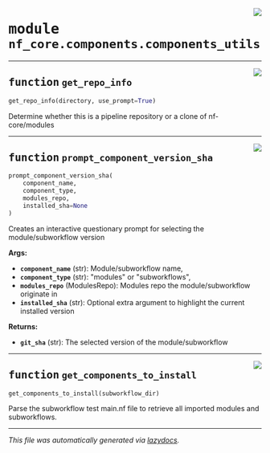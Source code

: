<!-- markdownlint-disable -->

<a href="../../nf_core/components/components_utils.py#L0"><img align="right" style="float:right;" src="https://img.shields.io/badge/-source-cccccc?style=flat-square"></a>

# <kbd>module</kbd> `nf_core.components.components_utils`





---

<a href="../../nf_core/components/components_utils.py#L14"><img align="right" style="float:right;" src="https://img.shields.io/badge/-source-cccccc?style=flat-square"></a>

## <kbd>function</kbd> `get_repo_info`

```python
get_repo_info(directory, use_prompt=True)
```

Determine whether this is a pipeline repository or a clone of nf-core/modules 


---

<a href="../../nf_core/components/components_utils.py#L83"><img align="right" style="float:right;" src="https://img.shields.io/badge/-source-cccccc?style=flat-square"></a>

## <kbd>function</kbd> `prompt_component_version_sha`

```python
prompt_component_version_sha(
    component_name,
    component_type,
    modules_repo,
    installed_sha=None
)
```

Creates an interactive questionary prompt for selecting the module/subworkflow version 

**Args:**
 
 - <b>`component_name`</b> (str):  Module/subworkflow name, 
 - <b>`component_type`</b> (str):  "modules" or "subworkflows", 
 - <b>`modules_repo`</b> (ModulesRepo):  Modules repo the module/subworkflow originate in 
 - <b>`installed_sha`</b> (str):  Optional extra argument to highlight the current installed version 



**Returns:**
 
 - <b>`git_sha`</b> (str):  The selected version of the module/subworkflow 


---

<a href="../../nf_core/components/components_utils.py#L129"><img align="right" style="float:right;" src="https://img.shields.io/badge/-source-cccccc?style=flat-square"></a>

## <kbd>function</kbd> `get_components_to_install`

```python
get_components_to_install(subworkflow_dir)
```

Parse the subworkflow test main.nf file to retrieve all imported modules and subworkflows. 




---

_This file was automatically generated via [lazydocs](https://github.com/ml-tooling/lazydocs)._

